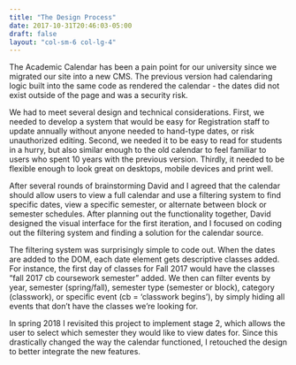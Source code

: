 ```yaml
---
title: "The Design Process"
date: 2017-10-31T20:46:03-05:00
draft: false
layout: "col-sm-6 col-lg-4"
---
```

The Academic Calendar has been a pain point for our university since we migrated our site into a new CMS. The previous version had calendaring logic built into the same code as rendered the calendar - the dates did not exist outside of the page and was a security risk.

We had to meet several design and technical considerations. First, we needed to develop a system that would be easy for Registration staff to update annually without anyone needed to hand-type dates, or risk unauthorized editing. Second, we needed it to be easy to read for students in a hurry, but also similar enough to the old calendar to feel familiar to users who spent 10 years with the previous version. Thirdly, it needed to be flexible enough to look great on desktops, mobile devices and print well.

After several rounds of brainstorming David and I agreed that the calendar should allow users to view a full calendar and use a filtering system to find specific dates, view  a specific semester, or alternate between block or semester schedules. After planning out the functionality together, David designed the visual interface for the first iteration, and I focused on coding out the filtering system and finding a solution for the calendar source. 

The filtering system was surprisingly simple to code out. When the dates are added to the DOM, each date element gets descriptive classes added. For instance, the first day of classes for Fall 2017 would have the classes “fall 2017 cb coursework semester” added. We then can filter events by year, semester (spring/fall), semester type (semester or block), category (classwork), or specific event (cb = ‘classwork begins’), by simply hiding all events that don’t have the classes we’re looking for.

In spring 2018 I revisited this project to implement stage 2, which allows the user to select which semester they would like to view dates for. Since this drastically changed the way the calendar functioned, I retouched the design to better integrate the new features.